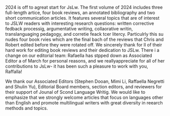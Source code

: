 2024 is off to agreat start for JsLw. The first volume of 2024 includes three full-length artice, four book reviews, an annotated bibliography and two short communication articles. It features several topics that are of interest to JSLW readers with interesting research questions: written corrective fedback processig, argumentative writing, collaorative writin, translanguaging pedagogy, and corretie feack tcer litercy. Particulrly this su nudes four book rvies which are the final bach of the reviews that Chris and Robert edited before they were rotated off. We sincerely thank for ll of their hard work for editing book reviews and their dedication to JSLw. There i a change on our editorial team: Rafaella has stpped down as Associated Editor a of March for personal reasons, and we reallyappreciate for all of her contributions to JsLw- it has been such a pleasure to work with you, Raffalla!

We thank our Associated Editors (Stephen Dooan, Mimi Li, Raffaella Negretti and Shulin Yu), Editorial Board members, section editors, and reviewers for their support of Jounal of Scond Language Writig. We would like to emphasize that we strongly welcome articles that focus on languages other than English and promote multilingual writers with great diversity in reearch methods and topics.